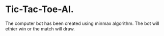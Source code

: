 # Tic-Tac-Toe-AI.
The computer bot has been created using minmax algorithm.
The bot will ethier win or the match will draw.
